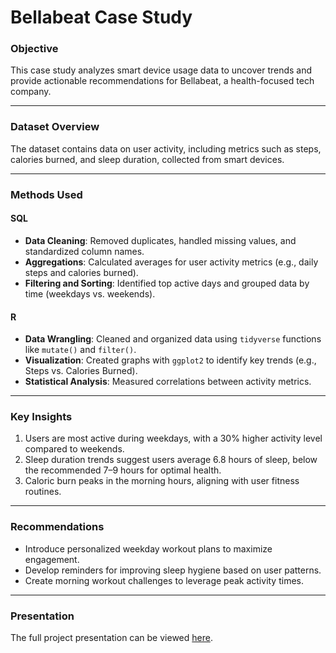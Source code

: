 # Bellabeat Case Study

### **Objective**
This case study analyzes smart device usage data to uncover trends and provide actionable recommendations for Bellabeat, a health-focused tech company.

---

### **Dataset Overview**
The dataset contains data on user activity, including metrics such as steps, calories burned, and sleep duration, collected from smart devices.

---

### **Methods Used**
#### SQL
- **Data Cleaning**: Removed duplicates, handled missing values, and standardized column names.
- **Aggregations**: Calculated averages for user activity metrics (e.g., daily steps and calories burned).
- **Filtering and Sorting**: Identified top active days and grouped data by time (weekdays vs. weekends).

#### R
- **Data Wrangling**: Cleaned and organized data using `tidyverse` functions like `mutate()` and `filter()`.
- **Visualization**: Created graphs with `ggplot2` to identify key trends (e.g., Steps vs. Calories Burned).
- **Statistical Analysis**: Measured correlations between activity metrics.

---

### **Key Insights**
1. Users are most active during weekdays, with a 30% higher activity level compared to weekends.
2. Sleep duration trends suggest users average 6.8 hours of sleep, below the recommended 7–9 hours for optimal health.
3. Caloric burn peaks in the morning hours, aligning with user fitness routines.

---

### **Recommendations**
- Introduce personalized weekday workout plans to maximize engagement.
- Develop reminders for improving sleep hygiene based on user patterns.
- Create morning workout challenges to leverage peak activity times.

---

### **Presentation**
The full project presentation can be viewed [here](Bellabeat_Case_Study_Presentation.pdf).


